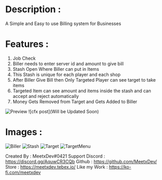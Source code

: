 # Description :

A Simple and Easy to use Billing system for Businesses

# Features :

1) Job Check
2) Biller needs to enter server id and amount to give bill
3) Stash Open Where Biller can put in Items
4) This Stash is unique for each player and each shop
5) After Biller Give Bill then Only Targeted Player can see target to take items
6) Targeted Item can see amount and items inside the stash and can accept and reject automatically
7) Money Gets Removed from Target and Gets Added to Biller


![Preview](https://youtu.be/MfoJ66JS69Y)
![cfx post](Will be Updated Soon)


# Images :

![Biller](https://cdn.discordapp.com/attachments/953614783482044428/1069255305675939951/Screenshot_155.png)
![Stash](https://cdn.discordapp.com/attachments/953614783482044428/1069255306149904384/Screenshot_156.png)
![Target](https://cdn.discordapp.com/attachments/953614783482044428/1069255306690961408/Screenshot_157.png)
![TargetMenu](https://cdn.discordapp.com/attachments/953614783482044428/1069255307169116240/Screenshot_158.png)


Created By : MeetxDev#0421 
Support Discord : https://discord.gg/AquwCR3CQb
Github : https://github.com/MeetxDev/
Store : https://meetxdev.tebex.io/
Like my Work : https://ko-fi.com/meetxdev
